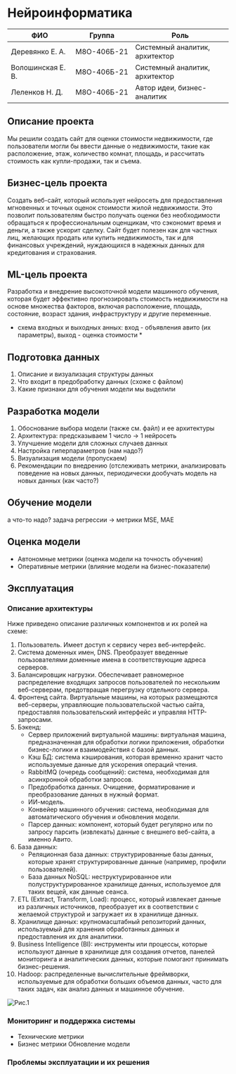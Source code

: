 # Нейроинформатика

| ФИО | Группа | Роль |
|-------------------|-----------------|-----------------------------------|
| Деревянко Е. А. | М8О-406Б-21 | Системный аналитик, архитектор |
| Волошинская Е. В. | М8О-406Б-21 | Системный аналитик, архитектор |
| Леленков Н. Д. | М8О-406Б-21 | Автор идеи, бизнес-аналитик |

## Описание проекта
Мы решили создать сайт для оценки стоимости недвижимости, где пользователи могли бы ввести данные о недвижимости, такие как расположение, этаж, количество комнат, площадь, и рассчитать стоимость как купли-продажи, так и съема.

## Бизнес-цель проекта
Создать веб-сайт, который использует нейросеть для предоставления мгновенных и точных оценок стоимости жилой недвижимости. Это позволит пользователям быстро получать оценки без необходимости обращаться к профессиональным оценщикам, что сэкономит время и деньги, а также ускорит сделку. Сайт будет полезен как для частных лиц, желающих продать или купить недвижимость, так и для финансовых учреждений, нуждающихся в надежных данных для кредитования и страхования.

## ML-цель проекта
Разработка и внедрение высокоточной модели машинного обучения, которая будет эффективно прогнозировать стоимость недвижимости на основе множества факторов, включая расположение, площадь, состояние, возраст здания, инфраструктуру и другие переменные.
* схема входных и выходных анных: вход - объявления авито (их параметры), выход - оценка стоимости *
## Подготовка данных
1. Описание и визуализация структуры данных
2. Что входит в предобработку данных (схоже с файлом)
3. Какие признаки для обучения модели мы выделили
## Разработка модели
1. Обоснование выбора модели (также см. файл) и ее архитектуры
2. Архитектура: предсказываем 1 число -> 1 нейросеть
3. Улучшение модели для сложных случаев данных
4. Настройка гиперпараметров (нам надо?)
5. Визуализация модели (пропускаем)
6. Рекомендации по внедрению (отслеживать метрики, анализировать поведение на новых данных, периодически дообучать модель на новых данных (как часто?)
## Обучение модели
а что-то надо?
задача регрессии -> метрики MSE, MAE
## Оценка модели
* Автономные метрики (оценка модели на точность обучения)
* Оперативные метрики (влияние модели на бизнес-показатели)

## Эксплуатация
### Описание архитектуры
Ниже приведено описание различных компонентов и их ролей на схеме:
1. Пользователь. Имеет доступ к сервису через веб-интерфейс.
2. Система доменных имен, DNS. Преобразует введенные пользователями доменные имена в соответствующие адреса серверов.
3. Балансировщик нагрузки. Обеспечивает равномерное распределение входящих запросов пользователей по нескольким веб-серверам, предотвращая перегрузку отдельного сервера.
4. Фронтенд сайта. Виртуальные машины, на которых размещаются веб-серверы, управляющие пользовательской частью сайта, предоставляя пользовательский интерфейс и управляя HTTP-запросами.
5. Бэкенд:
   - Сервер приложений виртуальной машины: виртуальная машина, предназначенная для обработки логики приложения, обработки бизнес-логики и взаимодействия с базой данных.
   - Кэш БД: система кэширования, которая временно хранит часто используемые данные для ускорения операций чтения.
   - RabbitMQ (очередь сообщений): система, необходимая для асинхронной обработки запросов.
   - Предобработка данных. Очищение, форматирование и преобразование данных в нужный формат.
   - ИИ-модель.
   - Конвейер машинного обучения: система, необходимая для автоматического обучения и обновления модели.
   - Парсер данных: компонент, который будет регулярно или по запросу парсить (извлекать) данные с внешнего веб-сайта, а именно Авито.
6. База данных:
   - Реляционная база данных: структурированные базы данных, которые хранят структурированные данные (например, профили пользователей).
   - База данных NoSQL: неструктурированное или полуструктурированное хранилище данных, используемое для таких вещей, как данные сеанса.
7. ETL (Extract, Transform, Load): процесс, который извлекает данные из различных источников, преобразует их в соответствии с желаемой структурой и загружает их в хранилище данных. 
8. Хранилище данных: крупномасштабный репозиторий данных, используемый для хранения обработанных данных и предоставления их для аналитики. 
9. Business Intelligence (BI): инструменты или процессы, которые используют данные в хранилище для создания отчетов, панелей мониторинга и аналитических данных, которые помогают принимать бизнес-решения. 
10. Hadoop: распределенные вычислительные фреймворки, используемые для обработки больших объемов данных, часто для таких задач, как анализ данных и машинное обучение.

![Рис.1](https://github.com/TooManyFandoms/Neuroinfo/blob/main/architecture.jpg)

### Мониторинг и поддержка системы
* Технические метрики
* Бизнес метрики
Обновление модели

### Проблемы эксплуатации и их решения
